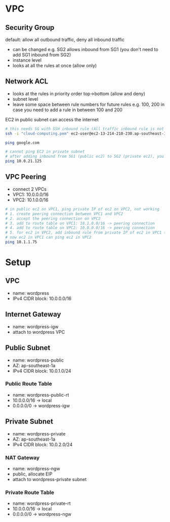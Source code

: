 # VPC

## Security Group
default: allow all outbound traffic, deny all inbound traffic
- can be changed e.g. SG2 allows inbound from SG1 (you don't need to add SG1 inbound from SG2)
- instance level
- looks at all the rules at once (allow only)

## Network ACL
- looks at the rules in priority order top->bottom (allow and deny)
- subnet level
- leave some space between rule numbers for future rules e.g. 100, 200 in case you need to add a rule in between 100 and 200

EC2 in public subnet can access the internet
```bash
# this needs SG with SSH inbound rule (All traffic inbound rule is not enough)
ssh -i "cloud-computing.pem" ec2-user@ec2-13-214-210-230.ap-southeast-1.compute.amazonaws.com

ping google.com

# cannot ping EC2 in private subnet
# after adding inbound from SG1 (public ec2) to SG2 (private ec2), you can ping
ping 10.0.21.125
```

## VPC Peering
- connect 2 VPCs
- VPC1: 10.0.0.0/16
- VPC2: 10.1.0.0/16
```bash
# in public ec2 on VPC1, ping private IP of ec2 on VPC2, not working
# 1. create peering connection between VPC1 and VPC2
# 2. accept the peering connection on VPC2
# 3. add to route table on VPC1: 10.1.0.0/16 -> peering connection
# 4. add to route table on VPC2: 10.0.0.0/16 -> peering connection
# 5. for ec2 in VPC2, add inbound rule from private IP of ec2 in VPC1 (10.0.1.103/32)
# now ec2 in VPC1 can ping ec2 in VPC2
ping 10.1.1.75
```

# Setup
## VPC
- name: wordpress
- IPv4 CIDR block: 10.0.0.0/16

## Internet Gateway
- name: wordpress-igw
- attach to wordpress VPC

## Public Subnet
- name: wordpress-public
- AZ: ap-southeast-1a
- IPv4 CIDR block: 10.0.1.0/24

### Public Route Table
- name: wordpress-public-rt
- 10.0.0.0/16 -> local
- 0.0.0.0/0 -> wordpress-igw

## Private Subnet
- name: wordpress-private
- AZ: ap-southeast-1a
- IPv4 CIDR block: 10.0.2.0/24

### NAT Gateway
- name: wordpress-ngw
- public, allocate EIP
- attach to wordpress-private subnet

### Private Route Table
- name: wordpress-private-rt
- 10.0.0.0/16 -> local
- 0.0.0.0/0 -> wordpress-ngw